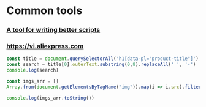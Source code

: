 # Common tools

### [A tool for writing better scripts](https://github.com/google/zx)

### https://vi.aliexpress.com
```javascript
const title = document.querySelectorAll('h1[data-pl="product-title"]');
const search = title[0].outerText.substring(0,8).replaceAll(' ', '-')
console.log(search)

const imgs_arr = []
Array.from(document.getElementsByTagName("img")).map(i => i.src).filter(i => i.includes("https://") && i.includes(search)).forEach(item => imgs_arr.push(item))

console.log(imgs_arr.toString())
```
